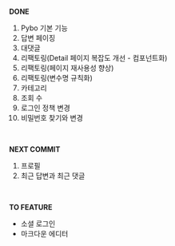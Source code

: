 **DONE**
1. Pybo 기본 기능
2. 답변 페이징
3. 대댓글
1. 리팩토링(Detail 페이지 복잡도 개선 - 컴포넌트화)
2. 리팩토링(페이지 재사용성 향상)
3. 리팩토링(변수명 규칙화)
1. 카테고리
2. 조회 수
1. 로그인 정책 변경
2. 비밀번호 찾기와 변경

<br>

**NEXT COMMIT**
1. 프로필
2. 최근 답변과 최근 댓글

<br>

**TO FEATURE**
* 소셜 로그인
* 마크다운 에디터
